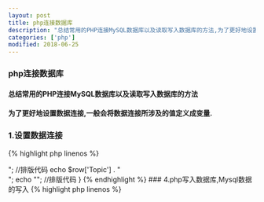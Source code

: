 ```yaml
---
layout: post
title: php连接数据库
description: "总结常用的PHP连接MySQL数据库以及读取写入数据库的方法,为了更好地设置数据连接,一般会将数据连接所涉及的值定义成变量."
categories: ['php']
modified: 2018-06-25
---
```


### php连接数据库
#### 总结常用的PHP连接MySQL数据库以及读取写入数据库的方法
#### 为了更好地设置数据连接,一般会将数据连接所涉及的值定义成变量.

### 1.设置数据连接

{% highlight php linenos %}
<?php
$mysql_server_name='localhost'; //改成自己的mysql数据库服务器
$mysql_username='root'; //改成自己的mysql数据库用户名
$mysql_password='123456'; //改成自己的mysql数据库密码
$mysql_database='Mydb'; //改成自己的mysql数据库名
{% endhighlight %}

也可把以上变量放在一个文件里,可以随时让其他文件调用.

例如: 将以上内容放在:db_config.php

那么在其他需要用到数据库的页面直接调用.

调用代码:

{% highlight php linenos %}
<?php
require("db_config.php");
{% endhighlight %}

### 2.连接数据库

{% highlight php linenos %}
<?php
$conn=mysql_connect($mysql_server_name,$mysql_username,$mysql_password) or die("error connecting") ; //连接数据库
mysql_query("set names 'utf8'"); //数据库输出编码
{% endhighlight %}

应该与你的数据库编码保持一致.建议用UTF-8 国际标准编码.
{% highlight php linenos %}
<?php
mysql_select_db($mysql_database); //打开数据库
$sql ="select * from news "; //SQL语句
$result = mysql_query($sql,$conn); //查询
{% endhighlight %}

### 3.读取表中的内容,这里我们用while,可以根据具体情况,用for 或其他的.

{% highlight php linenos %}
<?php
while($row = mysql_fetch_array($result)){
    echo "<div style=\"height:24px; line-height:24px; font-weight:bold;\">"; //排版代码
    echo $row['Topic'] . "<br/>";
    echo "</div>"; //排版代码
}
{% endhighlight %}

### 4.php写入数据库,Mysql数据的写入

{% highlight php linenos %}
<?php
$conn=mysql_connect($mysql_server_name,$mysql_username,$mysql_password); //连接数据库
mysql_query("set names 'utf8'"); //数据库输出编码
mysql_select_db($mysql_database); //打开数据库

//插入数据
$sql = "insert into messageboard (Topic,Content,Enabled,Date) values ('$Topic','$Content','1','2011-01-12')";
mysql_query($sql);
mysql_close(); //关闭MySQL连接
{% endhighlight %}
